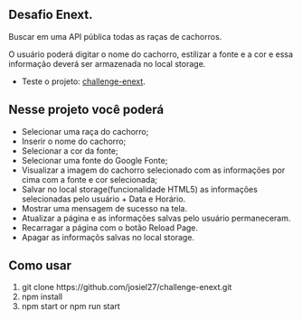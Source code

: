 ## Desafio Enext.
Buscar em uma API pública todas as raças de cachorros. 

O usuário poderá digitar o nome do cachorro, estilizar a fonte e a cor e essa informação deverá ser armazenada no local storage.

* Teste o projeto: [challenge-enext](https://josiel27.github.io/challenge-enext/).

## Nesse projeto você poderá
* Selecionar uma raça do cachorro;
* Inserir o nome do cachorro;
* Selecionar a cor da fonte;
* Selecionar uma fonte do Google Fonte;
* Visualizar a imagem do cachorro selecionado com as informações por cima com a fonte e cor selecionada;
* Salvar no local storage(funcionalidade HTML5) as informações selecionadas pelo usuário + Data e Horário.
* Mostrar uma mensagem de sucesso na tela.
* Atualizar a página e as informações salvas pelo usuário permaneceram.
* Recarragar a página com o botão Reload Page.
* Apagar as informaçõs salvas no local storage.

## Como usar
<ol>
    <li>git clone https://github.com/josiel27/challenge-enext.git</li>
    <li>npm install</li>
    <li>npm start or npm run start</li>
</ol>

